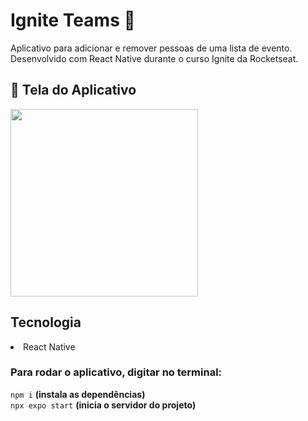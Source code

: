 # Ignite Teams 🚀
Aplicativo para adicionar e remover pessoas de uma lista de evento. <br>
Desenvolvido com React Native durante o curso Ignite da Rocketseat.
## 📸 Tela do Aplicativo

<img src="https://github.com/user-attachments/assets/a61ecefa-e4f4-4ee3-9f8c-f02de9f0e88a" width="300" />

## Tecnologia
<li>React Native</li>

### Para rodar o aplicativo, digitar no terminal:  
`npm i` **(instala as dependências)**  
`npx expo start` **(inicia o servidor do projeto)**


